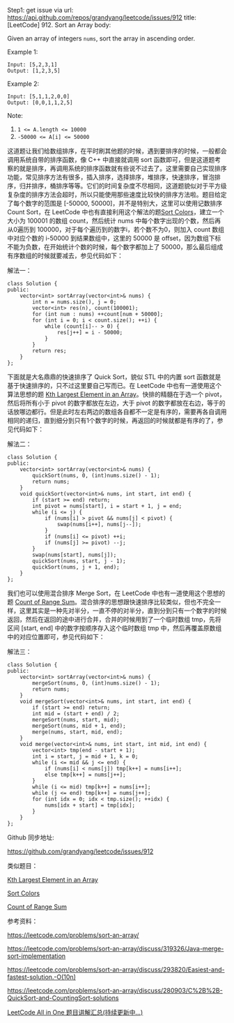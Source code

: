 Step1: get issue via url: https://api.github.com/repos/grandyang/leetcode/issues/912 
 title:[LeetCode] 912. Sort an Array 
 body:  
   
  
Given an array of integers `nums`, sort the array in ascending order.

Example 1:
    
    
    Input: [5,2,3,1]
    Output: [1,2,3,5]

Example 2:
    
    
    Input: [5,1,1,2,0,0]
    Output: [0,0,1,1,2,5]

Note:

  1. `1 <= A.length <= 10000`
  2. `-50000 <= A[i] <= 50000`



  
  
这道题让我们给数组排序，在平时刷其他题的时候，遇到要排序的时候，一般都会调用系统自带的排序函数，像 C++ 中直接就调用 sort 函数即可，但是这道题考察的就是排序，再调用系统的排序函数就有些说不过去了。这里需要自己实现排序功能，常见排序方法有很多，插入排序，选择排序，堆排序，快速排序，冒泡排序，归并排序，桶排序等等。它们的时间复杂度不尽相同，这道题貌似对于平方级复杂度的排序方法会超时，所以只能使用那些速度比较快的排序方法啦。题目给定了每个数字的范围是 [-50000, 50000]，并不是特别大，这里可以使用记数排序 Count Sort，在 LeetCode 中也有直接利用这个解法的题[Sort Colors](http://www.cnblogs.com/grandyang/p/4341243.html)，建立一个大小为 100001 的数组 count，然后统计 nums 中每个数字出现的个数，然后再从0遍历到 100000，对于每个遍历到的数字i，若个数不为0，则加入 count 数组中对应个数的 i-50000 到结果数组中，这里的 50000 是 offset，因为数组下标不能为负数，在开始统计个数的时候，每个数字都加上了 50000，那么最后组成有序数组的时候就要减去，参见代码如下：

  
  
解法一：
    
    
    class Solution {
    public:
        vector<int> sortArray(vector<int>& nums) {
            int n = nums.size(), j = 0;
            vector<int> res(n), count(100001);
            for (int num : nums) ++count[num + 50000];
            for (int i = 0; i < count.size(); ++i) {
                while (count[i]-- > 0) {
                    res[j++] = i - 50000;
                }
            }
            return res;
        }
    };

  
  
下面就是大名鼎鼎的快速排序了 Quick Sort，貌似 STL 中的内置 sort 函数就是基于快速排序的，只不过这里要自己写而已。在 LeetCode 中也有一道使用这个算法思想的题 [Kth Largest Element in an Array](http://www.cnblogs.com/grandyang/p/4539757.html)。快排的精髓在于选一个 pivot，然后将所有小于 pivot 的数字都放在左边，大于 pivot 的数字都放在右边，等于的话放哪边都行。但是此时左右两边的数组各自都不一定是有序的，需要再各自调用相同的递归，直到细分到只有1个数字的时候，再返回的时候就都是有序的了，参见代码如下：

  
  
解法二：
    
    
    class Solution {
    public:
        vector<int> sortArray(vector<int>& nums) {
            quickSort(nums, 0, (int)nums.size() - 1);
            return nums;
        }
        void quickSort(vector<int>& nums, int start, int end) {
            if (start >= end) return;
            int pivot = nums[start], i = start + 1, j = end;
            while (i <= j) {
                if (nums[i] > pivot && nums[j] < pivot) {
                    swap(nums[i++], nums[j--]);
                }
                if (nums[i] <= pivot) ++i;
                if (nums[j] >= pivot) --j;
            }
            swap(nums[start], nums[j]);
            quickSort(nums, start, j - 1);
            quickSort(nums, j + 1, end);
        }
    };

  
  
我们也可以使用混合排序 Merge Sort，在 LeetCode 中也有一道使用这个思想的题 [Count of Range Sum](http://www.cnblogs.com/grandyang/p/5162678.html)。混合排序的思想跟快速排序比较类似，但也不完全一样，这里其实是一种先对半分，一直不停的对半分，直到分到只有一个数字的时候返回，然后在返回的途中进行合并，合并的时候用到了一个临时数组 tmp，先将区间 [start, end] 中的数字按顺序存入这个临时数组 tmp 中，然后再覆盖原数组中的对应位置即可，参见代码如下：

  
  
解法三：
    
    
    class Solution {
    public:
        vector<int> sortArray(vector<int>& nums) {
            mergeSort(nums, 0, (int)nums.size() - 1);
            return nums;
        }
        void mergeSort(vector<int>& nums, int start, int end) {
            if (start >= end) return;
            int mid = (start + end) / 2;
            mergeSort(nums, start, mid);
            mergeSort(nums, mid + 1, end);
            merge(nums, start, mid, end);
        }
        void merge(vector<int>& nums, int start, int mid, int end) {
            vector<int> tmp(end - start + 1);
            int i = start, j = mid + 1, k = 0;
            while (i <= mid && j <= end) {
                if (nums[i] < nums[j]) tmp[k++] = nums[i++];
                else tmp[k++] = nums[j++];
            }
            while (i <= mid) tmp[k++] = nums[i++];
            while (j <= end) tmp[k++] = nums[j++];
            for (int idx = 0; idx < tmp.size(); ++idx) {
                nums[idx + start] = tmp[idx];
            }
        }
    };

  
  
Github 同步地址:

<https://github.com/grandyang/leetcode/issues/912>

  
  
类似题目：

[Kth Largest Element in an Array](http://www.cnblogs.com/grandyang/p/4539757.html)

[Sort Colors](http://www.cnblogs.com/grandyang/p/4341243.html)

[Count of Range Sum](http://www.cnblogs.com/grandyang/p/5162678.html)

  
  
参考资料：

<https://leetcode.com/problems/sort-an-array/>

<https://leetcode.com/problems/sort-an-array/discuss/319326/Java-merge-sort-implementation>

<https://leetcode.com/problems/sort-an-array/discuss/293820/Easiest-and-fastest-solution.-O(10n)>

<https://leetcode.com/problems/sort-an-array/discuss/280903/C%2B%2B-QuickSort-and-CountingSort-solutions>

  
  
[LeetCode All in One 题目讲解汇总(持续更新中...)](https://www.cnblogs.com/grandyang/p/4606334.html)
